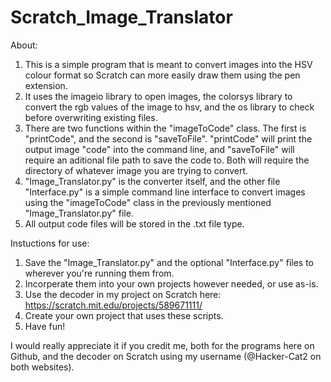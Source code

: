 # Scratch_Image_Translator
About:
1. This is a simple program that is meant to convert images into the HSV colour format so Scratch can more easily draw them using the pen extension.
2. It uses the imageio library to open images, the colorsys library to convert the rgb values of the image to hsv, and the os library to check before overwriting existing files.
3. There are two functions within the "imageToCode" class. The first is "printCode", and the second is "saveToFile". "printCode" will print the output image "code" into the command line, and "saveToFile" will require an aditional file path to save the code to. Both will require the directory of whatever image you are trying to convert.
4. "Image_Translator.py" is the converter itself, and the other file "Interface.py" is a simple command line interface to convert images using the "imageToCode" class in the previously mentioned "Image_Translator.py" file.
5. All output code files will be stored in the .txt file type.

Instuctions for use:
1. Save the "Image_Translator.py" and the optional "Interface.py" files to wherever you're running them from.
2. Incorperate them into your own projects however needed, or use as-is.
3. Use the decoder in my project on Scratch here: https://scratch.mit.edu/projects/589671111/
4. Create your own project that uses these scripts.
5. Have fun!

I would really appreciate it if you credit me, both for the programs here on Github, and the decoder on Scratch using my username (@Hacker-Cat2 on both websites).
